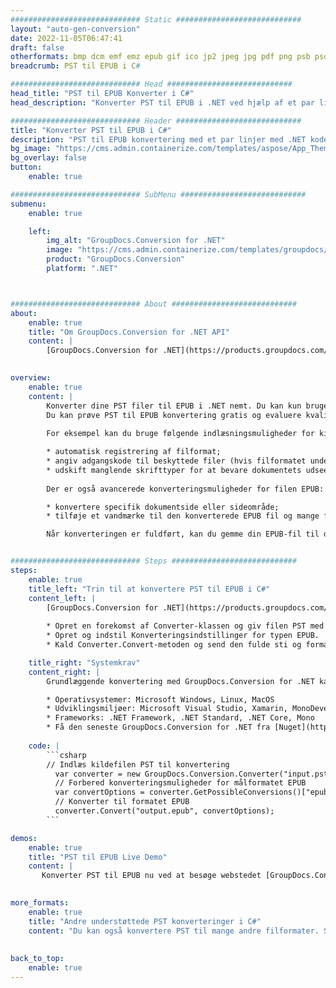 ```yaml
---
############################# Static ############################
layout: "auto-gen-conversion"
date: 2022-11-05T06:47:41
draft: false
otherformats: bmp dcm emf emz epub gif ico jp2 jpeg jpg pdf png psb psd svg svgz tex tga tif tiff webp wmf wmz xps
breadcrumb: PST til EPUB i C#

############################# Head ############################
head_title: "PST til EPUB Konverter i C#"
head_description: "Konverter PST til EPUB i .NET ved hjælp af et par linjer kode. Brug GroupDocs Document Conversion API til at konvertere over 160 filformater."

############################# Header ############################
title: "Konverter PST til EPUB i C#"
description: "PST til EPUB konvertering med et par linjer med .NET kode"
bg_image: "https://cms.admin.containerize.com/templates/aspose/App_Themes/V3/images/bg/header1.png"
bg_overlay: false
button:
    enable: true

############################# SubMenu ############################
submenu:
    enable: true

    left:
        img_alt: "GroupDocs.Conversion for .NET"
        image: "https://cms.admin.containerize.com/templates/groupdocs/images/product-logos/90x90-noborder/groupdocs-conversion-net.png"
        product: "GroupDocs.Conversion"
        platform: ".NET"



############################# About ############################
about:
    enable: true
    title: "Om GroupDocs.Conversion for .NET API"
    content: |
        [GroupDocs.Conversion for .NET](https://products.groupdocs.com/conversion/net/) kan bruges til at konvertere Microsoft Word, Excel, PowerPoint, PDF, Visio og andre formater. GroupDocs.Conversion er en selvstændig API, der er velegnet til back-end og interne systemer, hvor høj ydeevne er påkrævet. Det afhænger ikke af nogen software som Microsoft eller Open Office.
    

overview:
    enable: true
    content: |
        Konverter dine PST filer til EPUB i .NET nemt. Du kan kun bruge et par C# kodelinjer i enhver platform efter eget valg, såsom - Windows, Linux, macOS.
        Du kan prøve PST til EPUB konvertering gratis og evaluere kvaliteten af ​​konverteringsresultaterne. Sammen med simple filkonverteringsscenarier kan du prøve mere avancerede muligheder for at indlæse kilden PST fil og for at gemme output EPUB resultat. 
        
        For eksempel kan du bruge følgende indlæsningsmuligheder for kilden PST:

        * automatisk registrering af filformat;
        * angiv adgangskode til beskyttede filer (hvis filformatet understøtter det);
        * udskift manglende skrifttyper for at bevare dokumentets udseende.
        
        Der er også avancerede konverteringsmuligheder for filen EPUB:

        * konvertere specifik dokumentside eller sideområde;
        * tilføje et vandmærke til den konverterede EPUB fil og mange flere.

        Når konverteringen er fuldført, kan du gemme din EPUB-fil til den lokale filsti eller ethvert tredjepartslager som FTP, Amazon S3, Google Drive, Dropbox osv. Bemærk venligst - for at konvertere PST til {{ TO}} er der ikke behov for yderligere software installeret - som MS Office, Open Office, Adobe Acrobat Reader osv.


############################# Steps ############################
steps:
    enable: true
    title_left: "Trin til at konvertere PST til EPUB i C#"
    content_left: |
        [GroupDocs.Conversion for .NET](https://products.groupdocs.com/conversion/net/) gør det nemt for udviklere at konvertere en PST fil til EPUB med et par linjer kode.
        
        * Opret en forekomst af Converter-klassen og giv filen PST med den fulde sti
        * Opret og indstil Konverteringsindstillinger for typen EPUB.
        * Kald Converter.Convert-metoden og send den fulde sti og format (EPUB) som en parameter

    title_right: "Systemkrav"
    content_right: |
        Grundlæggende konvertering med GroupDocs.Conversion for .NET kan udføres med nogle få enkle trin. Vores API'er understøttes på alle større platforme og operativsystemer. Før du udfører koden nedenfor, skal du sørge for, at du har følgende forudsætninger installeret på dit system.

        * Operativsystemer: Microsoft Windows, Linux, MacOS
        * Udviklingsmiljøer: Microsoft Visual Studio, Xamarin, MonoDevelop
        * Frameworks: .NET Framework, .NET Standard, .NET Core, Mono
        * Få den seneste GroupDocs.Conversion for .NET fra [Nuget](https://www.nuget.org/packages/groupdocs.conversion)
         
    code: |
        ```csharp    
        // Indlæs kildefilen PST til konvertering
          var converter = new GroupDocs.Conversion.Converter("input.pst");
          // Forbered konverteringsmuligheder for målformatet EPUB
          var convertOptions = converter.GetPossibleConversions()["epub"].ConvertOptions;
          // Konverter til formatet EPUB
          converter.Convert("output.epub", convertOptions);
        ```

demos:
    enable: true
    title: "PST til EPUB Live Demo"
    content: |
       Konverter PST til EPUB nu ved at besøge webstedet [GroupDocs.Conversion App](https://products.groupdocs.app/conversion/family). Online demo har følgende fordele
          

more_formats:
    enable: true
    title: "Andre understøttede PST konverteringer i C#"
    content: "Du kan også konvertere PST til mange andre filformater. Se venligst listen nedenfor."
       
       
back_to_top:
    enable: true
---
```

